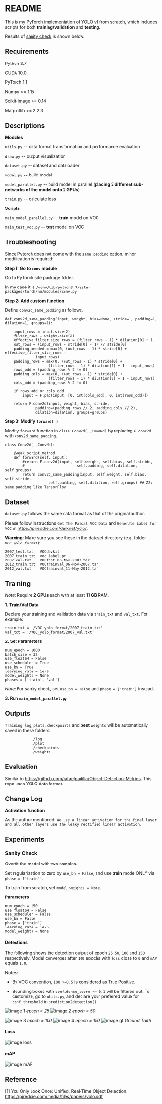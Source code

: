 # README

This is my PyTorch implementation of 
[YOLO v1](https://pjreddie.com/media/files/papers/yolo.pdf) from scratch, which includes scripts for both 
**training/validation** and **testing**. 

Results of [sanity check](#Sanity-Check) is shown below.

## Requirements
Python 3.7

CUDA 10.0

PyTorch 1.1

Numpy >= 1.15

Scikit-image >= 0.14

Matplotlib >= 2.2.3

## Descriptions

**Modules**

`utils.py` -- data format transformation and performance evaluation

`draw.py` -- output visualization

`dataset.py` -- dataset and dataloader

`model.py` -- build model 

`model_parallel.py` -- build model in parallel 
(**placing 2 different sub-networks of the model onto 2 GPUs**)

`train.py` -- calculate loss

**Scripts**

`main_model_parallel.py` -- **train** model on VOC  

`main_test_voc.py` -- **test** model on VOC





## Troubleshooting

Since Pytorch does not come with the `same padding` option, minor modification is required:

**Step 1: Go to `conv` module**

Go to PyTorch site package folder.

In my case it is
`/venv/lib/python3.7/site-packages/torch/nn/modules/conv.py`


**Step 2: Add custom function**

Define `conv2d_same_padding` as follows.
    
    def conv2d_same_padding(input, weight, bias=None, stride=1, padding=1, dilation=1, groups=1):

        input_rows = input.size(2)
        filter_rows = weight.size(2)
        effective_filter_size_rows = (filter_rows - 1) * dilation[0] + 1
        out_rows = (input_rows + stride[0] - 1) // stride[0]
        padding_needed = max(0, (out_rows - 1) * stride[0] + effective_filter_size_rows -
                  input_rows)
        padding_rows = max(0, (out_rows - 1) * stride[0] +
                        (filter_rows - 1) * dilation[0] + 1 - input_rows)
        rows_odd = (padding_rows % 2 != 0)
        padding_cols = max(0, (out_rows - 1) * stride[0] +
                        (filter_rows - 1) * dilation[0] + 1 - input_rows)
        cols_odd = (padding_rows % 2 != 0)

        if rows_odd or cols_odd:
            input = F.pad(input, [0, int(cols_odd), 0, int(rows_odd)])

        return F.conv2d(input, weight, bias, stride,
                  padding=(padding_rows // 2, padding_cols // 2),
                  dilation=dilation, groups=groups)

**Step 3: Modify `forward( )`**

Modify `forward` function in `class Conv2d( _ConvNd)` by replacing `F.conv2d` with `conv2d_same_padding`.

    class Conv2d( _ConvNd):

        @weak_script_method
        def forward(self, input):
            #return F.conv2d(input, self.weight, self.bias, self.stride,
            #                        self.padding, self.dilation, self.groups)
            return conv2d_same_padding(input, self.weight, self.bias, self.stride,
                        self.padding, self.dilation, self.groups) ## ZZ: same padding like TensorFlow    

## Dataset
`dataset.py` follows the same data format as that of the original author.

Please follow instructions `Get The Pascal VOC Data` and `Generate Label for VOC` at
 https://pjreddie.com/darknet/yolo/.
 
**Warning**: Make sure you see these in the dataset directory (e.g. folder `VOC_yolo_format`):

    2007_test.txt   VOCdevkit
    2007_train.txt  voc_label.py
    2007_val.txt    VOCtest_06-Nov-2007.tar
    2012_train.txt  VOCtrainval_06-Nov-2007.tar
    2012_val.txt    VOCtrainval_11-May-2012.tar


## Training


*Note:* Require **2 GPUs** each with at least **11 GB** RAM.

**1. Train/Val Data**

Declare your training and validation data via `train_txt` and `val_txt`.
For example:

    train_txt = '/VOC_yolo_format/2007_train.txt'
    val_txt = '/VOC_yolo_format/2007_val.txt'

**2. Set Parameters**

    num_epoch = 1000
    batch_size = 32
    use_float64 = False
    use_scheduler = True
    use_bn = True
    learning_rate = 1e-5
    model_weights = None
    phases = ['train', 'val']

*Note*: For sanity check, set `use_bn = False` and `phase = ['train']` instead.

**3. Run `main_model_parallel.py`**

## Outputs
`Training log`, `plots`, `checkpoints` and **best** `weights` will be automatically saved in these folders.

                ./log
                ./plot
                ./checkpoints
                ./weights

## Evaluation
Similar to
https://github.com/rafaelpadilla/Object-Detection-Metrics. This repo uses YOLO data format.


## Change Log
**Activation function**

As the author mentioned:
``We use a linear activation for the final layer and all other layers use the leaky
rectified linear activation.``


## Experiments
### Sanity Check
Overfit the model with two samples. 

Set regularization to zero by `use_bn = False`, and use **train** mode ONLY via `phase = ['train']`.

To train from scratch, set `model_weights = None`.

**Parameters**
    
    num_epoch = 150
    use_float64 = False
    use_scheduler = False
    use_bn = False
    phase = ['train']
    learning_rate = 1e-5
    model_weights = None   

#### Detections

The following shows the detection output of epoch `25`, `50`, `100` and `150` respectively. 
Model converges after `100` epochs with `loss` close to `0` and `mAP` equals `1.0`.

Notes:

* By VOC convention, `IOU >=0.5` is considered as True Positive.

* Bounding boxes with `confidence_score <= 0.1` will be filtered out.
To customize, go to `utils.py`, and declare your preferred value for `conf_threshold` in `prediction2detection()`.

![image 1](./readme_pic/ep=25/det_2008_000008.png) *epoch = 25*
![image 2](./readme_pic/ep=50/det_2008_000008.png) *epoch = 50*

![image 3](./readme_pic/ep=100/det_2008_000008.png) *epoch = 100*
![image 4](./readme_pic/ep=150/det_2008_000008.png) *epoch = 150*
![image gt](./readme_pic/ground-truth/det_2008_000008.png) *Ground Truth*

#### Loss

![image loss](./readme_pic/ep=150/loss_history_lr=1e-05_ep=150_wo.png) 

#### mAP

![image mAP](./readme_pic/ep=150/mAP_history_lr=1e-05_ep=150_wo.png) 



## Reference
[1] You Only Look Once: Unified, Real-Time Object Detection. https://pjreddie.com/media/files/papers/yolo.pdf




